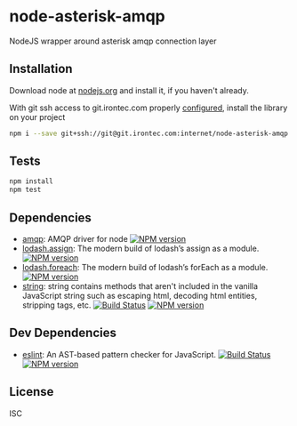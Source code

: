 # node-asterisk-amqp

NodeJS wrapper around asterisk amqp connection layer

## Installation

Download node at [nodejs.org](http://nodejs.org) and install it, if you haven't already.

With git ssh access to git.irontec.com properly [configured](http://doc.gitlab.com/ce/ssh/README.html), install the library on your project

```sh
npm i --save git+ssh://git@git.irontec.com:internet/node-asterisk-amqp.git
```

## Tests

```sh
npm install
npm test
```

## Dependencies

-   [amqp](https://github.com/postwait/node-amqp): AMQP driver for node [![NPM version](https://badge.fury.io/js/amqp.svg)](http://badge.fury.io/js/amqp)
-   [lodash.assign](https://www.npmjs.com/package/lodash.assign): The modern build of lodash’s assign as a module. [![NPM version](https://badge.fury.io/js/lodash.assign.svg)](http://badge.fury.io/js/lodash.assign)
-   [lodash.foreach](https://www.npmjs.com/package/lodash.foreach): The modern build of lodash’s forEach as a module. [![NPM version](https://badge.fury.io/js/lodash.foreach.svg)](http://badge.fury.io/js/lodash.foreach)
-   [string](https://github.com/jprichardson/string.js): string contains methods that aren't included in the vanilla JavaScript string such as escaping html, decoding html entities, stripping tags, etc. [![Build Status](https://travis-ci.org/jprichardson/string.js.svg?branch=master)](https://travis-ci.org/jprichardson/string.js) [![NPM version](https://badge.fury.io/js/string.svg)](http://badge.fury.io/js/string)

## Dev Dependencies

-   [eslint](https://github.com/eslint/eslint): An AST-based pattern checker for JavaScript. [![Build Status](https://travis-ci.org/eslint/eslint.svg?branch=master)](https://travis-ci.org/eslint/eslint) [![NPM version](https://badge.fury.io/js/eslint.svg)](http://badge.fury.io/js/eslint)

## License

ISC
